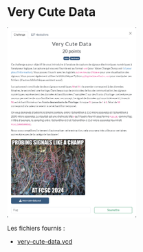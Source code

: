# Very Cute Data

<img alt="énoncé du challenge" src="enonce.png" width=300>

Les fichiers fournis :
- [very-cute-data.vcd](very-cute-data.vcd)
